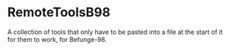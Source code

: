# RemoteToolsB98
A collection of tools that only have to be pasted into a file at the start of it for them to work, for Befunge-98.
